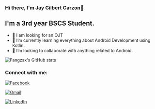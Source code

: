 ### Hi there, I'm Jay Gilbert Garzon👋 

## I'm a 3rd year BSCS Student.
- 🔭 I am looking for an OJT
- 🌱 I’m currently learning everything about Android Development using Kotlin.
- 👯 I’m looking to collaborate with anything related to Android.

![Fangzsx's GitHub stats](https://github-readme-stats.vercel.app/api?username=fangzsx&count_private=true&text_color=fff&bg_color=000,090909,131313&title_color=fff&show_icons=true&icon_color=fff)

### Connect with me:
[![Facebook](https://img.shields.io/badge/facebook-Jay%20Garzon-blue.svg?&style=for-the-badge&logo=facebook)](https://www.facebook.com/jygrzn)

[![Gmail](https://img.shields.io/badge/GMAIL-Jay%20Garzon-red.svg?&style=for-the-badge&logo=gmail)](https://mail.google.com/mail/u/0/?fs=1&to=jygrzn@gmail.com&tf=cm)

[![LinkedIn](https://img.shields.io/badge/LINKEDIN-Jay%20Garzon-blue.svg?&style=for-the-badge&logo=linkedin)](https://www.linkedin.com/in/jay-gilbert-garzon/)



